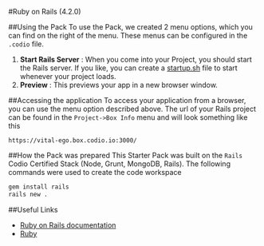 #Ruby on Rails (4.2.0)

##Using the Pack
To use the Pack, we created 2 menu options, which you can find on the right of the menu. These menus can be configured in the `.codio` file.

1. **Start Rails Server** : When you come into your Project, you should start the Rails server. If you like, you can create a [startup.sh](/docs/boxes/startup/) file to start whenever your project loads.
1. **Preview** : This previews your app in a new browser window.

##Accessing the application
To access your application from a browser, you can use the menu option described above. The url of your Rails project can be found in the `Project->Box Info` menu and will look something like this

```
https://vital-ego.box.codio.io:3000/
```


##How the Pack was prepared
This Starter Pack was built on the `Rails` Codio Certified Stack (Node, Grunt, MongoDB, Rails). The following commands were used to create the code workspace

```bash
gem install rails
rails new .
```

##Useful Links

- [Ruby on Rails documentation](http://rubyonrails.org/)
- [Ruby](https://www.ruby-lang.org)



